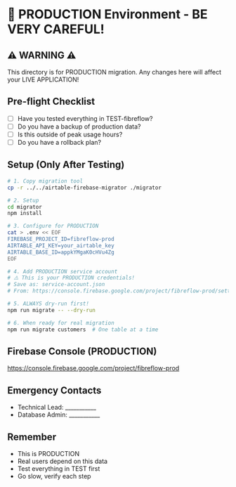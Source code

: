 # 🚨 PRODUCTION Environment - BE VERY CAREFUL!

## ⚠️ WARNING ⚠️
This directory is for PRODUCTION migration.
Any changes here will affect your LIVE APPLICATION!

## Pre-flight Checklist
- [ ] Have you tested everything in TEST-fibreflow?
- [ ] Do you have a backup of production data?
- [ ] Is this outside of peak usage hours?
- [ ] Do you have a rollback plan?

## Setup (Only After Testing)
```bash
# 1. Copy migration tool
cp -r ../../airtable-firebase-migrator ./migrator

# 2. Setup
cd migrator
npm install

# 3. Configure for PRODUCTION
cat > .env << EOF
FIREBASE_PROJECT_ID=fibreflow-prod
AIRTABLE_API_KEY=your_airtable_key
AIRTABLE_BASE_ID=appkYMgaK0cHVu4Zg
EOF

# 4. Add PRODUCTION service account
# ⚠️ This is your PRODUCTION credentials!
# Save as: service-account.json
# From: https://console.firebase.google.com/project/fibreflow-prod/settings/serviceaccounts/adminsdk

# 5. ALWAYS dry-run first!
npm run migrate -- --dry-run

# 6. When ready for real migration
npm run migrate customers  # One table at a time
```

## Firebase Console (PRODUCTION)
https://console.firebase.google.com/project/fibreflow-prod

## Emergency Contacts
- Technical Lead: ___________
- Database Admin: ___________

## Remember
- This is PRODUCTION
- Real users depend on this data
- Test everything in TEST first
- Go slow, verify each step